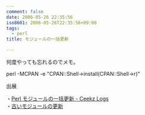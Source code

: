 ```yaml
---
comment: false
date: 2006-05-26 22:35:56
iso8601: 2006-05-26T22:35:56+09:00
tags:
  - perl
title: モジュールの一括更新

---
```


<div class="entry-body">
                                 <p>何度やっても忘れるのでメモ。</p>

<p>perl -MCPAN -e "CPAN::Shell->install(CPAN::Shell->r)"</p>

<p>出展</p>

<p>・<a href="http://private.ceek.jp/archives/001930.html">Perl モジュールの一括更新 - Ceekz Logs</a><br />
・<a href="http://www2u.biglobe.ne.jp/~MAS/perl/waza/modupdate.html">古いモジュールの更新</a></p>
                              </div>
    	